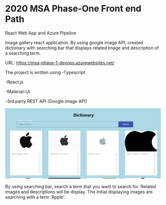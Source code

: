 # 2020 MSA Phase-One Front end Path

React Web App and Azure Pipeline

Image gallery react application.
By using google image API, created dictionary with searching bar that displays related image and description of a searching term.

URL: https://msa-phase-1-devops.azurewebsites.net/

The project is written using 
  -Typescript 
  
  -React.js 
  
  -Material-Ui 
  
  -3rd party REST API (Google image API) 
  
  ![webpage](./images/webpage.PNG)
  
By using searching bar, search a term that you want to search for. Related images and descriptions will be display. The initial displaying images are searching with a term 'Apple'.  
